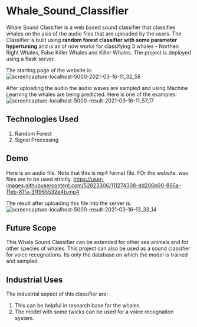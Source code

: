 # Whale_Sound_Classifier
Whale Sound Classifier is a web based sound classifier that classifies whales on the asis of the audio files that are uploaded by the users. The Classifier is built using **random forest classifier with some parameter hypertuning** and is as of now works for classifying 3 whales - Northen Right Whales, False Killer Whales and Killer Whales. The project is deployed using a flask server.

The starting page of the website is:
![screencapture-localhost-5000-2021-03-16-11_32_58](https://user-images.githubusercontent.com/52823306/111263187-7182d180-864b-11eb-9316-0c00bf6daeef.png)

After uploading the audio the audio waves are sampled and using Machine Learning the whales are being predicted. Here is one of the examples: 
![screencapture-localhost-5000-result-2021-03-16-11_57_17](https://user-images.githubusercontent.com/52823306/111265226-c83dda80-864e-11eb-83a2-7fbceaa5e189.png)

## Technologies Used 
1. Random Forest
2. Signal Processing

## Demo
Here is an audio file. Note that this is mp4 format file. FOr the website .wav files are to be used strictly.
https://user-images.githubusercontent.com/52823306/111274308-dd206b00-865a-11eb-81fa-31f965532e4b.mp4


The result after uploading this file into the server is:
![screencapture-localhost-5000-result-2021-03-16-13_33_14](https://user-images.githubusercontent.com/52823306/111275520-3c32af80-865c-11eb-8c66-6ef703506d87.png)

## Future Scope
This Whale Sound Classifier can be extended for other sea animals and for other species of whales. 
This project can also be used as a sound classifier for voice recognations. Its only the database on which the model is trained and sampled. 

## Industrial Uses
The industrial aspect of this classifier are:
1. This can be helpful in research base for the whales.
2. The model with some twicks can be used for a voice recognation system.

